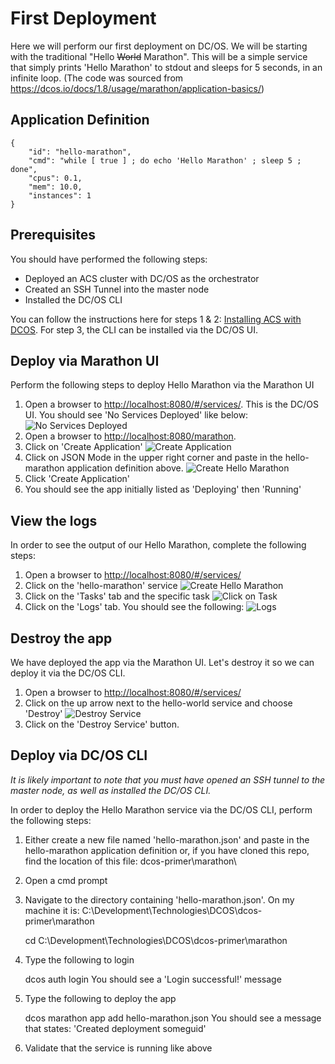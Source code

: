 # First Deployment
Here we will perform our first deployment on DC/OS.  We will be starting with the traditional "Hello ~~World~~ Marathon".  This will be a simple service that simply prints 'Hello Marathon' to stdout and sleeps for 5 seconds, in an infinite loop.  (The code was sourced from <https://dcos.io/docs/1.8/usage/marathon/application-basics/>)

## Application Definition
    {
        "id": "hello-marathon", 
        "cmd": "while [ true ] ; do echo 'Hello Marathon' ; sleep 5 ; done",
        "cpus": 0.1,
        "mem": 10.0,
        "instances": 1
    }
## Prerequisites
You should have performed the following steps:
- Deployed an ACS cluster with DC/OS as the orchestrator
- Created an SSH Tunnel into the master node
- Installed the DC/OS CLI

You can follow the instructions here for steps 1 & 2: [Installing ACS with DCOS](http://www.deveducate.com/Module/1015).  For step 3, the CLI can be installed via the DC/OS UI.

## Deploy via Marathon UI
Perform the following steps to deploy Hello Marathon via the Marathon UI
1. Open a browser to <http://localhost:8080/#/services/>.  This is the DC/OS UI.  You should see 'No Services Deployed' like below:
![No Services Deployed](https://raw.githubusercontent.com/robbagby/dcos-primer/master/images/dcos-no-services.jpg)
2. Open a browser to <http://localhost:8080/marathon>.
3. Click on 'Create Application'
![Create Application](https://raw.githubusercontent.com/robbagby/dcos-primer/master/images/marathon-create-application.jpg)
4. Click on JSON Mode in the upper right corner and paste in the hello-marathon application definition above.
![Create Hello Marathon](https://raw.githubusercontent.com/robbagby/dcos-primer/master/images/marathon-new-hello-marathon.jpg)
5. Click 'Create Application'
6. You should see the app initially listed as 'Deploying' then 'Running'

## View the logs
In order to see the output of our Hello Marathon, complete the following steps:
1. Open a browser to <http://localhost:8080/#/services/>
2. Click on the 'hello-marathon' service
![Create Hello Marathon](https://raw.githubusercontent.com/robbagby/dcos-primer/master/images/dcos-list-hello-marathon.jpg)
3. Click on the 'Tasks' tab and the specific task 
![Click on Task](https://raw.githubusercontent.com/robbagby/dcos-primer/master/images/dcos-hello-task.jpg)
4. Click on the 'Logs' tab.  You should see the following:
![Logs](https://raw.githubusercontent.com/robbagby/dcos-primer/master/images/dcos-hello-marathon-logs.jpg)

## Destroy the app
We have deployed the app via the Marathon UI.  Let's destroy it so we can deploy it via the DC/OS CLI.
1. Open a browser to <http://localhost:8080/#/services/>
2. Click on the up arrow next to the hello-world service and choose 'Destroy'
![Destroy Service](https://raw.githubusercontent.com/robbagby/dcos-primer/master/images/dcos-destroy-hello.jpg)
3. Click on the 'Destroy Service' button.

## Deploy via DC/OS CLI
_It is likely important to note that you must have opened an SSH tunnel to the master node, as well as installed the DC/OS CLI._

In order to deploy the Hello Marathon service via the DC/OS CLI, perform the following steps:
1. Either create a new file named 'hello-marathon.json' and paste in the hello-marathon application definition or, if you have cloned this repo, find the location of this file: dcos-primer\marathon\
2. Open a cmd prompt
3. Navigate to the directory containing 'hello-marathon.json'.  On my machine it is: C:\Development\Technologies\DCOS\dcos-primer\marathon    


    cd C:\Development\Technologies\DCOS\dcos-primer\marathon
    
4. Type the following to login


    dcos auth login
You should see a 'Login successful!' message
5. Type the following to deploy the app


    dcos marathon app add hello-marathon.json
You should see a message that states: 'Created deployment someguid'
6. Validate that the service is running like above
